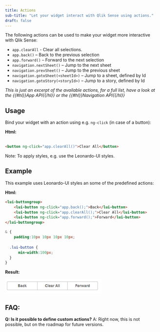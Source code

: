 ```yaml
---
title: Actions
sub-title: "Let your widget interact with Qlik Sense using actions."
draft: false
---
```


The following actions can be used to make your widget more interactive with Qlik Sense:


- `app.clearAll` - Clear all selections.
- `app.back()` – Back to the previous selection
- `app.forward()` – Forward to the next selection
- `navigation.nextSheet()` – Jump to the next sheet
- `navigation.prevSheet()` – Jump to the previous sheet
- `navigation.gotoSheet(<sheetId>)` – Jump to a sheet, defined by Id
- `navigation.gotoStory(<storyId>)` – Jump to a story, defined by Id

*This is just an excerpt of the available actions, for a full list, have a look at the {{#hl}}App API{{/hl}} or the {{#hl}}Navigation API{{/hl}}*

## Usage
Bind your widget with an action using e.g. `ng-click` (in case of a button):

**Html:**
```html

<button ng-click="app.clearAll()">Clear All</button>

```

Note: To apply styles, e.g. use the Leonardo-UI styles.


## Example

This example uses Leonardo-UI styles an some of the predefined actions:

**Html:**
```html
<lui-buttongroup>
	<lui-button ng-click="app.back();">Back</lui-button>
	<lui-button ng-click="app.clearAll();">Clear All</lui-button>
	<lui-button ng-click="app.forward();">Forward</lui-button>
</lui-buttongroup>
```

```css
& {
	padding:10px 10px 10px 10px;

  .lui-button {
	  min-width:100px;
  }
}

```

**Result:**

![](images/sample-actions.png)


## FAQ:

**Q: Is it possible to define custom actions?**
A: Right now, this is not possible, but on the roadmap for future versions.
